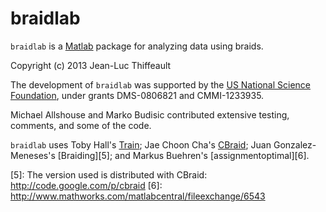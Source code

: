 # braidlab

`braidlab` is a [Matlab][1] package for analyzing data using braids.

Copyright (c) 2013 Jean-Luc Thiffeault

The development of `braidlab` was supported by the [US National Science Foundation][2], under grants DMS-0806821 and CMMI-1233935.

Michael Allshouse and Marko Budisic contributed extensive testing, comments, and some of the code.

`braidlab` uses Toby Hall's [Train][3]; Jae Choon Cha's [CBraid][4]; Juan Gonzalez-Meneses's [Braiding][5]; and Markus Buehren's [assignmentoptimal][6].

[1]: http://www.mathworks.com/products/matlab/
[2]: http://nsf.gov
[3]: http://www.liv.ac.uk/~tobyhall/T_Hall.html
[4]: http://code.google.com/p/cbraid
[5]: The version used is distributed with CBraid: http://code.google.com/p/cbraid
[6]: http://www.mathworks.com/matlabcentral/fileexchange/6543
